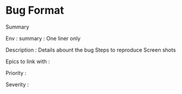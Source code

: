 # Bug Format


Summary 

Env : summary : One liner only 

Description : 
Details abount the bug 
Steps to reproduce 
Screen shots 

Epics to link with : 

Priority : 

Severity : 




